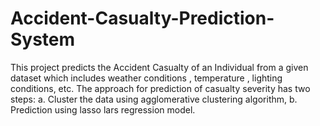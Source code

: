 # Accident-Casualty-Prediction-System
This project predicts the Accident Casualty of an Individual from a given  dataset which includes weather conditions , temperature , lighting conditions, etc. The approach for prediction of casualty severity has two steps: a. Cluster the data using agglomerative clustering algorithm,  b. Prediction using lasso lars regression model.
